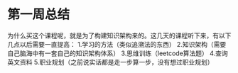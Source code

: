 # 第一周总结

为什么买这个课程呢，就是为了构建知识架构来的。这几天的课程听下来，有以下几点以后需要一直提高：
1.学习的方法（类似追溯法的东西）
2.知识架构（需要自己脑海中有一套自己的知识架构体系）
3.思维训练（leetcode算法题）
4.查询英文资料
5.职业规划（之前说实话都是走一步算一步，没有想过职业规划）